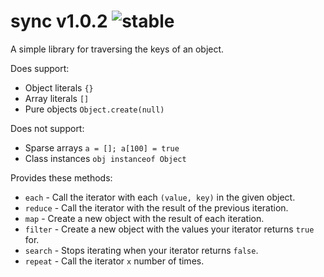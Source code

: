 
# sync v1.0.2 ![stable](https://img.shields.io/badge/stability-stable-4EBA0F.svg?style=flat)

A simple library for traversing the keys of an object.

Does support:
- Object literals `{}`
- Array literals  `[]`
- Pure objects    `Object.create(null)`

Does not support:
- Sparse arrays   `a = []; a[100] = true`
- Class instances `obj instanceof Object`

Provides these methods:
- `each` - Call the iterator with each `(value, key)` in the given object.
- `reduce` - Call the iterator with the result of the previous iteration.
- `map` - Create a new object with the result of each iteration.
- `filter` - Create a new object with the values your iterator returns `true` for.
- `search` - Stops iterating when your iterator returns `false`.
- `repeat` - Call the iterator `x` number of times.
